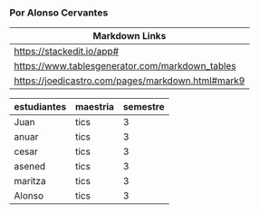 
### Por Alonso Cervantes
| Markdown Links  |  
|---|
| https://stackedit.io/app#  |  
| https://www.tablesgenerator.com/markdown_tables  |
| https://joedicastro.com/pages/markdown.html#mark9  |

| estudiantes | maestria | semestre |
|-------------|----------|----------|
| Juan        | tics     | 3        |
| anuar       | tics     | 3        |
| cesar       | tics     | 3        |
| asened      | tics     | 3        |
| maritza     | tics     | 3        |
| Alonso      | tics     | 3        |
